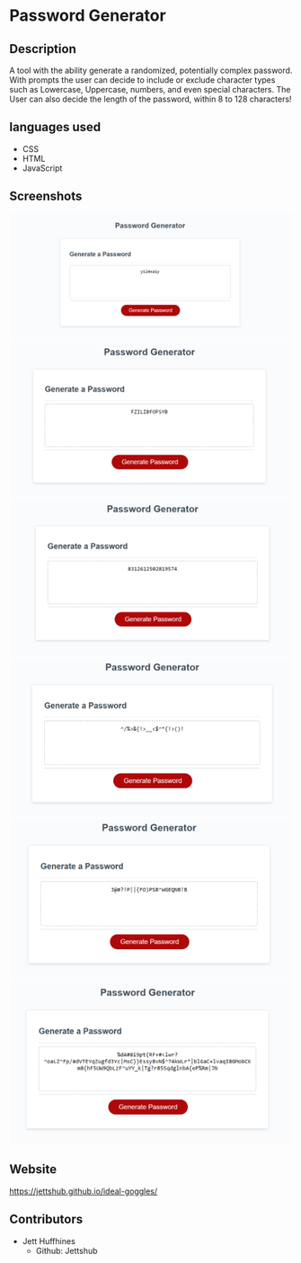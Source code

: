 # Password Generator 

## Description
A tool with the ability generate a randomized, potentially complex password. With prompts the user can decide to include or exclude character types such as Lowercase, Uppercase, numbers, and even special characters. The User can also decide the length of the password, within 8 to 128 characters!

## languages used
* CSS
* HTML
* JavaScript

## Screenshots 
![Screenshot](./assets/images/Passgen1.png)
![Screenshot](./assets/images/Passgen2.png)
![Screenshot](./assets/images/Passgen3.png)
![Screenshot](./assets/images/Passgen4.png)
![Screenshot](./assets/images/Passgen5.png)
![Screenshot](./assets/images/Passgen6.png)

## Website
https://jettshub.github.io/ideal-goggles/

## Contributors
* Jett Huffhines 
  *  Github: Jettshub
